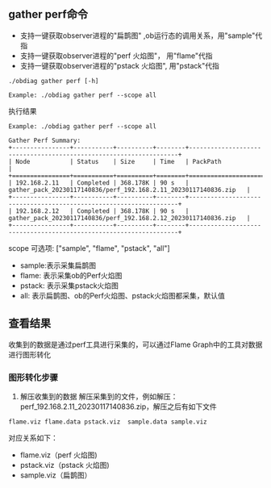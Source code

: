## gather perf命令

- 支持一键获取observer进程的"扁鹊图" ,ob运行态的调用关系，用"sample"代指
- 支持一键获取observer进程的"perf 火焰图"， 用"flame"代指
- 支持一键获取observer进程的"pstack 火焰图", 用"pstack"代指

```
./obdiag gather perf [-h]

Example: ./obdiag gather perf --scope all
```

执行结果
```shell script
Example: ./obdiag gather perf --scope all

Gather Perf Summary:
+----------------+-----------+----------+--------+-------------------------------------------------------------------+
| Node           | Status    | Size     | Time   | PackPath                                                          |
+================+===========+==========+========+===================================================================+
| 192.168.2.11   | Completed | 368.178K | 90 s   | gather_pack_20230117140836/perf_192.168.2.11_20230117140836.zip   |
+----------------+-----------+----------+--------+-------------------------------------------------------------------+
| 192.168.2.12   | Completed | 368.178K | 90 s   | gather_pack_20230117140836/perf_192.168.2.12_20230117140836.zip   |
+----------------+-----------+----------+--------+-------------------------------------------------------------------+

```
scope 可选项: ["sample", "flame", "pstack", "all"]
- sample:表示采集扁鹊图
- flame: 表示采集ob的Perf火焰图
- pstack: 表示采集pstack火焰图
- all: 表示扁鹊图、ob的Perf火焰图、pstack火焰图都采集，默认值

## 查看结果
收集到的数据是通过perf工具进行采集的，可以通过Flame Graph中的工具对数据进行图形转化

### 图形转化步骤

1. 解压收集到的数据
解压采集到的文件，例如解压：perf_192.168.2.11_20230117140836.zip，解压之后有如下文件
```shell script
flame.viz flame.data pstack.viz  sample.data sample.viz
```
对应关系如下：
- flame.viz（perf 火焰图)
- pstack.viz（pstack 火焰图)
- sample.viz（扁鹊图）




